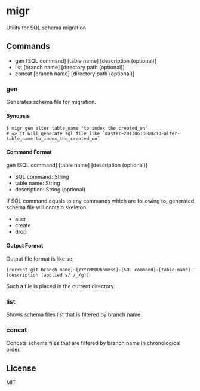 # migr

Utility for SQL schema migration

## Commands

- gen \[SQL command] \[table name] \[description (optional)]
- list \[branch name] \[directory path (optional)]
- concat \[branch name] \[directory path (optional)]

### gen

Generates schema file for migration.

#### Synopsis

    $ migr gen alter table_name "to index the created_on"
    # => it will generate sql file like `master~20130613000213-alter-table_name-to_index_the_created_on`

#### Command Format

gen \[SQL command] \[table name] \[description (optional)]

- SQL command: String
- table name: String
- description: String (optional)

If SQL command equals to any commands which are following to, generated schema file will contain skeleton.

- alter
- create
- drop

#### Output Format

Output file format is like so;

    [current git branch name]~[YYYYMMDDhhmmss]-[SQL command]-[table name]-[description (applied s/ /_/g)]

Such a file is placed in the current directory.

### list

Shows schema files list that is filtered by branch name.

### concat

Concats schema files that are filtered by branch name in chronological order.

## License

MIT
